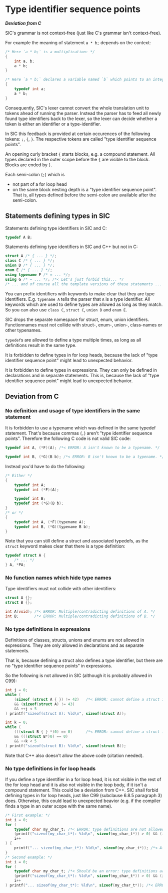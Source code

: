 # Type identifier sequence points

***Deviation from C***

SIC's grammar is not context-free (just like C's grammar isn't context-free).

For example the meaning of statement `a * b;` depends on the context:
```C
/* Here `a * b;` is a multiplication: */
{
	int a, b;
	a * b;
}

/* Here `a * b;` declares a variable named `b` which points to an integer: */
{
	typedef int a;
	a * b;
}
```

Consequently, SIC's lexer cannot convert the whole translation unit to tokens ahead of running the parser.
Instead the parser has to feed all newly found type identifiers back to the lexer,
so the lexer can decide whether a token is either an identifier or a type-identifier.

In SIC this feedback is provided at certain occurences of the following tokens: `;`, `{`, `}`.
The respective tokens are called "type identifier sequence points".

An opening curly bracket `{` starts blocks, e.g. a compound statement.
All types declared in the outer scope before the `{` are visible to the block.
Blocks are ended by `}`.

Each semi-colon (`;`) which is
  - not part of a for loop head
  - on the same block nesting depth
is a "type identifier sequence point".
That is, all types defined before the semi-colon are available after the semi-colon.

## Statements defining types in SIC

Statements defining type identifiers in SIC and C:
```C
typedef A B;
```

Statements defining type identifiers in SIC and C++ but not in C:
```C++
struct A /* { ... } */;
class C /* { ... } */;
union D /* { ... } */;
enum E /* { ... } */;
using typename F /* = ... */;
using G /* = ... */; /*< Let's just forbid this... */
/* ... and of course all the template versions of these statements ... */
```

You can prefix identifiers with keywords to make clear that they are type identifiers.
E.g. `typename A` tells the parser that `A` is a type identifier.
All keywords which are used to define types are allowed as long as they match.
So you can also use `class C`, `struct C`, `union D` and `enum E`.

SIC drops the separate namespace for struct, enum, union identifiers.
Functionnames must not collide with struct-, enum-, union-, class-names or other typenames.

`typedef`s are allowed to define a type multiple times, as long as all definitions result in the same type.

It is forbidden to define types in for loop heads, because the lack of "type identifier sequence point"
might lead to unexpected behavior.

It is forbidden to define types in expressions.
They can only be defined in declarations and in separate statements.
This is, because the lack of "type identifier sequence point"
might lead to unexpected behavior.

## Deviation from C

### No definition and usage of type identifiers in the same statement

It is forbidden to use a typename which was defined in the same typedef statement.
That's because commas (`,`) aren't "type identifier sequence points".
Therefore the following C code is not valid SIC code:
```C
typedef int A, (*F)(A); /*< ERROR: A isn't known to be a typename. */

typedef int B, (*G)(B b); /*< ERROR: B isn't known to be a typename. */
```

Instead you'd have to do the following:
```C
/* Either */
{
	typedef int A;
	typedef int (*F)(A);

	typedef int B;
	typedef int (*G)(B b);
}
/* or */
{
	typedef int A, (*F)(typename A);
	typedef int B, (*G)(typename B b);
}
```

Note that you can still define a struct and associated typedefs, as the `struct` keyword makes clear that there is a type definition:
```C
typedef struct A {
	/* ... */
} A, *PA;
```

### No function names which hide type names

Type identifiers must not collide with other identifiers:
```C
struct A {};
struct B {};

int A(void); /*< ERROR: Multiple/contradicting definitions of A. */
int B;       /*< ERROR: Multiple/contradicting definitions of B. */
```


### No type definitions in expressions

Definitions of classes, structs, unions and enums are not allowed in expressions.
They are only allowed in declarations and as separate statements.

That is, because defining a struct also defines a type identifier,
but there are no "type identifier sequence points" in expressions.

So the following is not allowed in SIC (although it is probably allowed in C99):
```C
int j = 0;
while (
	(sizeof (struct A { }) != 42)	/*< ERROR: cannot define a struct inside an expression */
	&& (sizeof(struct A) != 43)
	&& ++j < 5
) printf("sizeof(struct A): %ld\n", sizeof(struct A));

int k = 0;
while (
	(((struct B { } *)0) == 0)		/*< ERROR: cannot define a struct inside an expression */
	&& (((struct B*)0) == 0)
	&& ++k < 5
) printf("sizeof(struct B): %ld\n", sizeof(struct B));
```

Note that C++ also doesn't allow the above code (citation needed).


### No type definitions in for loop heads

If you define a type identifier in a for loop head, it is not visible in the rest of the for loop head
and it is also not visible in the loop body, if it isn't a compound statement.
This could be a deviation from C++.
SIC shall forbid defining types in for loop heads, just like C99 (subclause 6.8.5 paragraph 3) does.
Otherwise, this could lead to unexpected beavior (e.g. if the compiler finds a type in an outer scope with the same name).

```C
/* First example: */
int i = 0;
for (
	typedef char my_char_t; /*< ERROR: type definitions are not allowed in a for loop's initial declaration */
	(printf("sizeof(my_char_t*): %ld\n", sizeof(my_char_t*)) > 0) && (i < 5); /*< ERROR: `my_char_t` is not known to be a typename */
	i++
) {
	printf("... sizeof(my_char_t*): %ld\n", sizeof(my_char_t*)); /*< After `{`, my_char_t would be known to be a type */
}
/* Second example: */
int i = 0;
for (
	typedef char my_char_t; /*< Should be an error: type definitions are not allowed in a for loop's initial declaration */
	(printf("sizeof(my_char_t*): %ld\n", sizeof(my_char_t*)) > 0) && (i < 5); /*< ERROR: `my_char_t` is not known to be a typename */
	i++
) printf("... sizeof(my_char_t*): %ld\n", sizeof(my_char_t*)); /*< ERROR: As there is no `{`, `my_char_t` is not known to be a typename */
```

